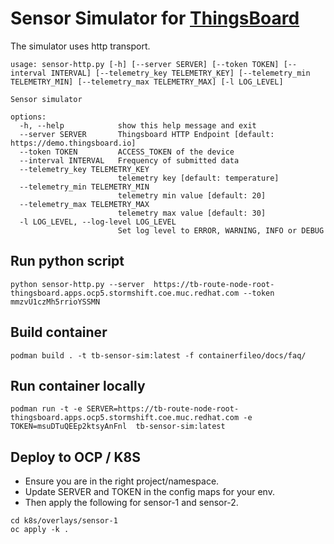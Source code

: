# Sensor Simulator for [ThingsBoard](https://thingsboard.io/docs/faq/) 
The simulator uses http transport.

```
usage: sensor-http.py [-h] [--server SERVER] [--token TOKEN] [--interval INTERVAL] [--telemetry_key TELEMETRY_KEY] [--telemetry_min TELEMETRY_MIN] [--telemetry_max TELEMETRY_MAX] [-l LOG_LEVEL]

Sensor simulator

options:
  -h, --help            show this help message and exit
  --server SERVER       Thingsboard HTTP Endpoint [default: https://demo.thingsboard.io]
  --token TOKEN         ACCESS_TOKEN of the device
  --interval INTERVAL   Frequency of submitted data
  --telemetry_key TELEMETRY_KEY
                        telemetry key [default: temperature]
  --telemetry_min TELEMETRY_MIN
                        telemetry min value [default: 20]
  --telemetry_max TELEMETRY_MAX
                        telemetry max value [default: 30]
  -l LOG_LEVEL, --log-level LOG_LEVEL
                        Set log level to ERROR, WARNING, INFO or DEBUG
```



## Run python script
```
python sensor-http.py --server  https://tb-route-node-root-thingsboard.apps.ocp5.stormshift.coe.muc.redhat.com --token mmzvU1czMh5rrioYSSMN
```

## Build container
```
podman build . -t tb-sensor-sim:latest -f containerfileo/docs/faq/
```

## Run container locally
```
podman run -t -e SERVER=https://tb-route-node-root-thingsboard.apps.ocp5.stormshift.coe.muc.redhat.com -e TOKEN=msuDTuQEEp2ktsyAnFnl  tb-sensor-sim:latest
```

## Deploy to OCP / K8S

- Ensure you are in the right project/namespace. 
- Update SERVER and TOKEN in the config maps for your env.
- Then apply the following for sensor-1 and sensor-2.

```
cd k8s/overlays/sensor-1
oc apply -k .
```
